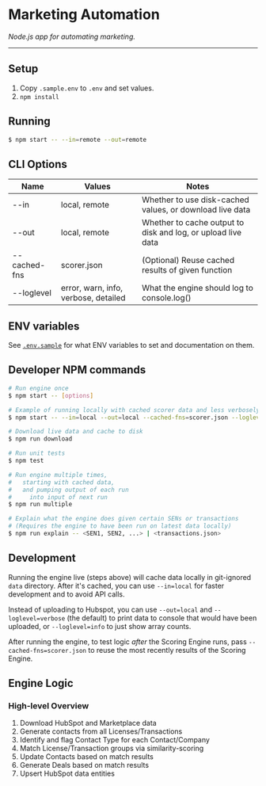 # Marketing Automation

*Node.js app for automating marketing.*

---

## Setup

1. Copy `.sample.env` to `.env` and set values.
2. `npm install`

## Running

```sh
$ npm start -- --in=remote --out=remote
```

## CLI Options

| Name         | Values                               | Notes                                                        |
| ------------ | ------------------------------------ | ------------------------------------------------------------ |
| --in         | local, remote                        | Whether to use disk-cached values, or download live data     |
| --out        | local, remote                        | Whether to cache output to disk and log, or upload live data |
| --cached-fns | scorer.json                          | (Optional) Reuse cached results of given function            |
| --loglevel   | error, warn, info, verbose, detailed | What the engine should log to console.log()                  |

## ENV variables

See [`.env.sample`](./.env.sample) for what ENV variables to set and documentation on them.

## Developer NPM commands

```sh
# Run engine once
$ npm start -- [options]

# Example of running locally with cached scorer data and less verbosely
$ npm start -- --in=local --out=local --cached-fns=scorer.json --loglevel=info

# Download live data and cache to disk
$ npm run download

# Run unit tests
$ npm test

# Run engine multiple times,
#   starting with cached data,
#   and pumping output of each run
#     into input of next run
$ npm run multiple

# Explain what the engine does given certain SENs or transactions
# (Requires the engine to have been run on latest data locally)
$ npm run explain -- <SEN1, SEN2, ...> | <transactions.json>
```

## Development

Running the engine live (steps above) will cache data locally in git-ignored `data` directory. After it's cached, you can use `--in=local` for faster development and to avoid API calls.

Instead of uploading to Hubspot, you can use `--out=local` and `--loglevel=verbose` (the default) to print data to console that would have been uploaded, or `--loglevel=info` to just show array counts.

After running the engine, to test logic *after* the Scoring Engine runs, pass `--cached-fns=scorer.json` to reuse the most recently results of the Scoring Engine.

## Engine Logic

### High-level Overview

1. Download HubSpot and Marketplace data
2. Generate contacts from all Licenses/Transactions
3. Identify and flag Contact Type for each Contact/Company
4. Match License/Transaction groups via similarity-scoring
5. Update Contacts based on match results
6. Generate Deals based on match results
7. Upsert HubSpot data entities
